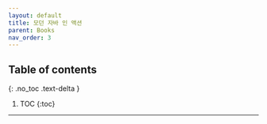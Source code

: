 ```yaml
---
layout: default
title: 모던 자바 인 액션
parent: Books
nav_order: 3
---
```

## Table of contents
{: .no_toc .text-delta }

1. TOC
{:toc}
---
